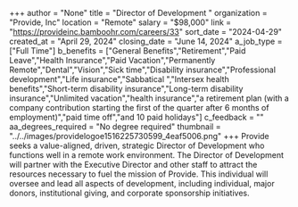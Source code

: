 +++
author = "None"
title = "Director of Development "
organization = "Provide, Inc"
location = "Remote"
salary = "$98,000"
link = "https://provideinc.bamboohr.com/careers/33"
sort_date = "2024-04-29"
created_at = "April 29, 2024"
closing_date = "June 14, 2024"
a_job_type = ["Full Time"]
b_benefits = ["General Benefits","Retirement","Paid Leave","Health Insurance","Paid Vacation","Permanently Remote","Dental","Vision","Sick time","Disability insurance","Professional development","Life insurance","Sabbatical ","Intersex health benefits","Short-term disability insurance","Long-term disability insurance","Unlimited vacation","health insurance","a retirement plan (with a company contribution starting the first of the quarter after 6 months of employment)","paid time off","and 10 paid holidays"]
c_feedback = ""
aa_degrees_required = "No degree required"
thumbnail = "../../images/providelogoe1516225730599_4eaf5006.png"
+++
Provide seeks a value-aligned, driven, strategic Director of Development who functions well in a remote work environment. The Director of Development will partner with the Executive Director and other staff to attract the resources necessary to fuel the mission of Provide. This individual will oversee and lead all aspects of development, including individual, major donors, institutional giving, and corporate sponsorship initiatives.  